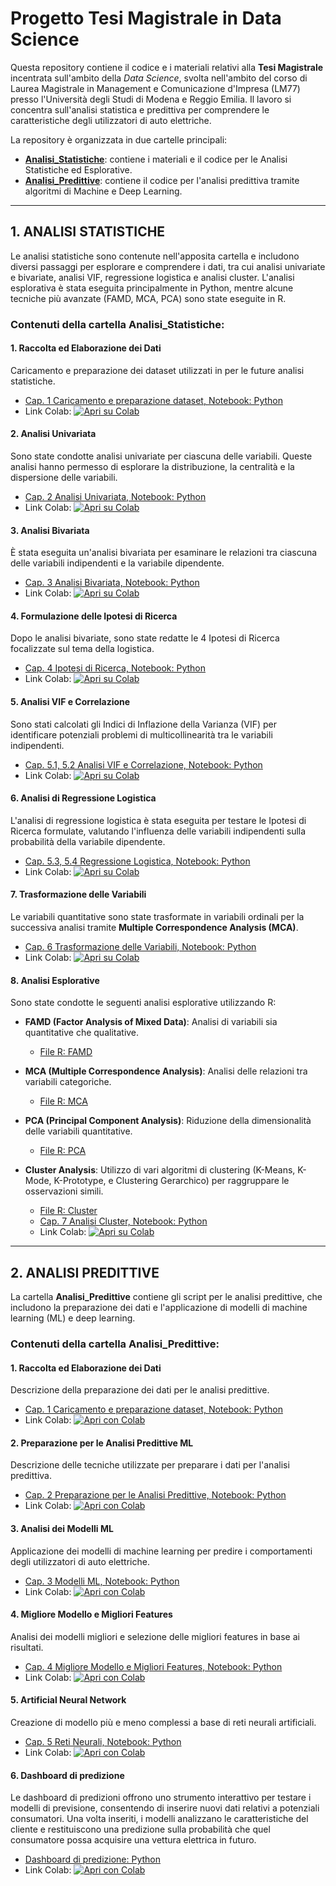 # Progetto Tesi Magistrale in Data Science

Questa repository contiene il codice e i materiali relativi alla **Tesi Magistrale** incentrata sull'ambito della _Data Science_, svolta nell'ambito del corso di Laurea Magistrale in Management e Comunicazione d'Impresa (LM77) presso l'Università degli Studi di Modena e Reggio Emilia. Il lavoro si concentra sull'analisi statistica e predittiva per comprendere le caratteristiche degli utilizzatori di auto elettriche.

La repository è organizzata in due cartelle principali:

- **[Analisi_Statistiche](Analisi_Statistiche)**: contiene i materiali e il codice per le Analisi Statistiche ed Esplorative.
- **[Analisi_Predittive](Analisi_Predittive)**: contiene il codice per l'analisi predittiva tramite algoritmi di Machine e Deep Learning.

---

## **1. ANALISI STATISTICHE**

Le analisi statistiche sono contenute nell'apposita cartella e includono diversi passaggi per esplorare e comprendere i dati, tra cui analisi univariate e bivariate, analisi VIF, regressione logistica e analisi cluster. L'analisi esplorativa è stata eseguita principalmente in Python, mentre alcune tecniche più avanzate (FAMD, MCA, PCA) sono state eseguite in R.

### **Contenuti della cartella Analisi_Statistiche:**

#### 1. Raccolta ed Elaborazione dei Dati
Caricamento e preparazione dei dataset utilizzati in per le future analisi statistiche.

- [Cap. 1 Caricamento e preparazione dataset, Notebook: Python](Analisi_Statistiche/Analisi_univariata,_bivariata,_logistica_e_cluster.ipynb)
- Link Colab: [![Apri su Colab](https://colab.research.google.com/assets/colab-badge.svg)](https://colab.research.google.com/drive/1bPEGyp3IGkF0hbej1MXPqgE-6VONrB5h?usp=sharing)

#### 2. Analisi Univariata
Sono state condotte analisi univariate per ciascuna delle variabili. Queste analisi hanno permesso di esplorare la distribuzione, la centralità e la dispersione delle variabili.

- [Cap. 2 Analisi Univariata, Notebook: Python](Analisi_Statistiche/Analisi_univariata,_bivariata,_logistica_e_cluster.ipynb)
- Link Colab: [![Apri su Colab](https://colab.research.google.com/assets/colab-badge.svg)](https://colab.research.google.com/drive/1bPEGyp3IGkF0hbej1MXPqgE-6VONrB5h?usp=sharing)

#### 3. Analisi Bivariata
È stata eseguita un'analisi bivariata per esaminare le relazioni tra ciascuna delle variabili indipendenti e la variabile dipendente.

- [Cap. 3 Analisi Bivariata, Notebook: Python](Analisi_Statistiche/Analisi_univariata,_bivariata,_logistica_e_cluster.ipynb)
- Link Colab: [![Apri su Colab](https://colab.research.google.com/assets/colab-badge.svg)](https://colab.research.google.com/drive/1bPEGyp3IGkF0hbej1MXPqgE-6VONrB5h?usp=sharing)
  
#### 4. Formulazione delle Ipotesi di Ricerca
Dopo le analisi bivariate, sono state redatte le 4 Ipotesi di Ricerca focalizzate sul tema della logistica.

- [Cap. 4 Ipotesi di Ricerca, Notebook: Python](Analisi_Statistiche/Analisi_univariata,_bivariata,_logistica_e_cluster.ipynb)
- Link Colab: [![Apri su Colab](https://colab.research.google.com/assets/colab-badge.svg)](https://colab.research.google.com/drive/1bPEGyp3IGkF0hbej1MXPqgE-6VONrB5h?usp=sharing)

#### 5. Analisi VIF e Correlazione
Sono stati calcolati gli Indici di Inflazione della Varianza (VIF) per identificare potenziali problemi di multicollinearità tra le variabili indipendenti.

- [Cap. 5.1, 5.2 Analisi VIF e Correlazione, Notebook: Python](Analisi_Statistiche/Analisi_univariata,_bivariata,_logistica_e_cluster.ipynb)
- Link Colab: [![Apri su Colab](https://colab.research.google.com/assets/colab-badge.svg)](https://colab.research.google.com/drive/1bPEGyp3IGkF0hbej1MXPqgE-6VONrB5h?usp=sharing)

#### 6. Analisi di Regressione Logistica
L'analisi di regressione logistica è stata eseguita per testare le Ipotesi di Ricerca formulate, valutando l'influenza delle variabili indipendenti sulla probabilità della variabile dipendente.

- [Cap. 5.3, 5.4 Regressione Logistica, Notebook: Python](Analisi_Statistiche/Analisi_univariata,_bivariata,_logistica_e_cluster.ipynb)
- Link Colab: [![Apri su Colab](https://colab.research.google.com/assets/colab-badge.svg)](https://colab.research.google.com/drive/1bPEGyp3IGkF0hbej1MXPqgE-6VONrB5h?usp=sharing)

#### 7. Trasformazione delle Variabili
Le variabili quantitative sono state trasformate in variabili ordinali per la successiva analisi tramite **Multiple Correspondence Analysis (MCA)**.

- [Cap. 6 Trasformazione delle Variabili, Notebook: Python](Analisi_Statistiche/Analisi_univariata,_bivariata,_logistica_e_cluster.ipynb)
- Link Colab: [![Apri su Colab](https://colab.research.google.com/assets/colab-badge.svg)](https://colab.research.google.com/drive/1bPEGyp3IGkF0hbej1MXPqgE-6VONrB5h?usp=sharing)

#### 8. Analisi Esplorative
Sono state condotte le seguenti analisi esplorative utilizzando R:

- **FAMD (Factor Analysis of Mixed Data)**: Analisi di variabili sia quantitative che qualitative.
  - [File R: FAMD](Analisi_Statistiche/Analisi_Esplorative_FAMD.R)
  
- **MCA (Multiple Correspondence Analysis)**: Analisi delle relazioni tra variabili categoriche.
  - [File R: MCA](Analisi_Statistiche/Analisi_Esplorative_MCA.R)
  
- **PCA (Principal Component Analysis)**: Riduzione della dimensionalità delle variabili quantitative.
  - [File R: PCA](Analisi_Statistiche/Analisi_Esplorative_PCA.R)
  
- **Cluster Analysis**: Utilizzo di vari algoritmi di clustering (K-Means, K-Mode, K-Prototype, e Clustering Gerarchico) per raggruppare le osservazioni simili.
  - [File R: Cluster](Analisi_Statistiche/Analisi_Esplorative_CLUSTER.R)
  - [Cap. 7 Analisi Cluster, Notebook: Python](Analisi_Statistiche/Analisi_univariata,_bivariata,_logistica_e_cluster.ipynb)
  - Link Colab: [![Apri su Colab](https://colab.research.google.com/assets/colab-badge.svg)](https://colab.research.google.com/drive/1bPEGyp3IGkF0hbej1MXPqgE-6VONrB5h?usp=sharing)

---

## **2. ANALISI PREDITTIVE**

La cartella **Analisi_Predittive** contiene gli script per le analisi predittive, che includono la preparazione dei dati e l'applicazione di modelli di machine learning (ML) e deep learning.

### **Contenuti della cartella Analisi_Predittive:**

#### 1. Raccolta ed Elaborazione dei Dati
Descrizione della preparazione dei dati per le analisi predittive.

- [Cap. 1 Caricamento e preparazione dataset, Notebook: Python](Analisi_Predittive)
- Link Colab: [![Apri con Colab](https://colab.research.google.com/assets/colab-badge.svg)](https://colab.research.google.com/drive/1SKsOTTO9Qr5IiBJH7yZtxcduQfKndnmc?usp=sharing)

#### 2. Preparazione per le Analisi Predittive ML
Descrizione delle tecniche utilizzate per preparare i dati per l'analisi predittiva.

- [Cap. 2 Preparazione per le Analisi Predittive, Notebook: Python](Analisi_Predittive)
- Link Colab: [![Apri con Colab](https://colab.research.google.com/assets/colab-badge.svg)](https://colab.research.google.com/drive/1SKsOTTO9Qr5IiBJH7yZtxcduQfKndnmc?usp=sharing)

#### 3. Analisi dei Modelli ML
Applicazione dei modelli di machine learning per predire i comportamenti degli utilizzatori di auto elettriche.

- [Cap. 3 Modelli ML, Notebook: Python](Analisi_Predittive)
- Link Colab: [![Apri con Colab](https://colab.research.google.com/assets/colab-badge.svg)](https://colab.research.google.com/drive/1SKsOTTO9Qr5IiBJH7yZtxcduQfKndnmc?usp=sharing)

#### 4. Migliore Modello e Migliori Features
Analisi dei modelli migliori e selezione delle migliori features in base ai risultati.

- [Cap. 4 Migliore Modello e Migliori Features, Notebook: Python](Analisi_Predittive)
- Link Colab: [![Apri con Colab](https://colab.research.google.com/assets/colab-badge.svg)](https://colab.research.google.com/drive/1SKsOTTO9Qr5IiBJH7yZtxcduQfKndnmc?usp=sharing)

#### 5. Artificial Neural Network
Creazione di modello più e meno complessi a base di reti neurali artificiali.

- [Cap. 5 Reti Neurali, Notebook: Python](Analisi_Predittive/Apprendimento_(ML_e_DL).ipynb)
- Link Colab: [![Apri con Colab](https://colab.research.google.com/assets/colab-badge.svg)](https://colab.research.google.com/drive/1SKsOTTO9Qr5IiBJH7yZtxcduQfKndnmc?usp=sharing)

#### 6. Dashboard di predizione
Le dashboard di predizioni offrono uno strumento interattivo per testare i modelli di previsione, consentendo di inserire nuovi dati relativi a potenziali consumatori. Una volta inseriti, i modelli analizzano le caratteristiche del cliente e restituiscono una predizione sulla probabilità che quel consumatore possa acquisire una vettura elettrica in futuro.

- [Dashboard di predizione: Python](Analisi_Predittive/Dashboard_di_Predizione.ipynb)
- Link Colab: [![Apri con Colab](https://colab.research.google.com/assets/colab-badge.svg)](https://colab.research.google.com/drive/1SKsOTTO9Qr5IiBJH7yZtxcduQfKndnmc?usp=sharing)


